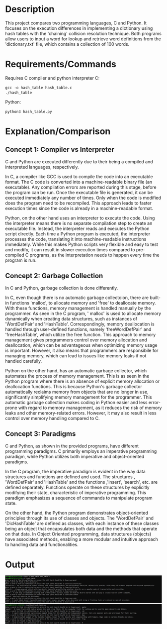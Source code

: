 # Description

This project compares two programming languages, C and Python. It focuses on the execution differences in implementing a dictionary using hash tables with the 'chaining' collision resolution technique. Both programs allow users to input a word for lookup and retrieve word definitions from the 'dictionary.txt' file, which contains a collection of 100 words.

# Requirements/Commands

Requires C compiler and python interpreter
C:

```
gcc -o hash_table hash_table.c
./hash_table
```

Python:

```
python3 hash_table.py

```

# Explanation/Comparison

## Concept 1: Compiler vs Interpreter

C and Python are executed differently due to their being a compiled and interpreted languages, respectively.

In C, a compiler like GCC is used to compile the code into an executable format. The C code is converted into a machine-readable binary file (an executable). Any compilation errors are reported during this stage, before the program can be run. Once the executable file is generated, it can be executed immediately any number of times. Only when the code is modified does the program need to be recompiled. This approach leads to faster execution times since the code is already in a machine-readable format.

Python, on the other hand uses an interpreter to execute the code. Using the interpreter means there is no separate compilation step to create an executable file. Instead, the interpreter reads and executes the Python script directly. Each time a Python program is executed, the interpreter processes the code, translating it into machine-readable instructions immediately. While this makes Python scripts very flexible and easy to test and modify, it can result in slower execution times compared to pre-compiled C programs, as the interpretation needs to happen every time the program is run.

## Concept 2: Garbage Collection

In C and Python, garbage collection is done differently.

In C, even though there is no automatic garbage collectoion, there are built-in functions 'malloc', to allocate memory and 'free' to deallocate memory. With these functions, memory management is handled manually by the programmer. As seen in the C program, ' malloc' is used to allocate memory dynamically when creating data structures, such as instances of 'WordDefPair' and 'HashTable'. Correspondingly, memory deallocation is handled through user-defined functions, namely 'freeWordDefPair' and 'freeHashTable', which utilize the free function. This approach to memory management gives programmers control over memory allocation and deallocation, which can be advantageous when optimizing memory usage is important. However, it also means that programmers are responsibile for managing memory, which can lead to issues like memory leaks if not handled carefully.

Python on the other hand, has an automatic garbage collector, which automates the process of memory management. This is as seen in the Python program where there is an absence of explicit memory allocation or deallocation functions. This is because Python's garbage collector automatically reclaims memory from objects that are no longer in use, significantly simplifying memory management for the programmer. This automatic garbage collection makes coding in Python easier and less error-prone with regard to memory management, as it reduces the risk of memory leaks and other memory-related errors. However, it may also result in less control over memory handling compared to C.

## Concept 3: Paradigms

C and Python, as shown in the provided programs, have different programming paradigms. C primarily employs an imperative programming paradigm, while Python utilizes both imperative and object-oriented paradigms.

In the C program, the imperative paradigm is evident in the way data structures and functions are defined and used. The structures , 'WordDefPair' and 'HashTable' and the functions ,'insert', 'search', etc. are defined separately. Functions operate on these structures by explicitly modifying their state, characteristic of imperative programming. This paradigm emphasizes a sequence of commands to manipulate program state.

On the other hand, the Python program demonstrates object-oriented principles through its use of classes and objects. The 'WordDefPair' and 'DicHashTable' are defined as classes, with each instance of these classes being an object that encapsulates both data and the methods that operate on that data. In Object Oriented programming, data structures (objects) have associated methods, enabling a more modular and intuitive approach to handling data and functionalities.

# Output

![C output](./outputs/c%20output.JPG)
![Python output](./outputs/python%20output.JPG)
